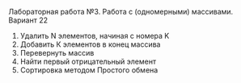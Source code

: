 Лабораторная работа №3. Работа с (одномерными) массивами. 
Вариант 22
1. Удалить N элементов, начиная с номера K
2. Добавить К элементов в конец массива
3. Перевернуть массив
4. Найти первый отрицательный элемент
5. Сортировка методом Простого обмена
